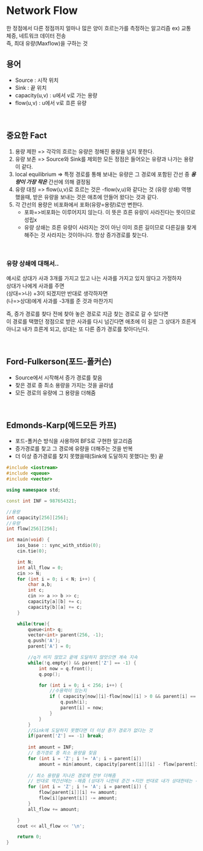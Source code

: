 # Network Flow

한 정점에서 다른 정점까지 얼마나 많은 양이 흐르는가를 측정하는 알고리즘 ex) 교통 체증, 네트워크 데이터 전송  
즉, 최대 유량(Maxflow)을 구하는 것

## 용어
- Source : 시작 위치
- Sink : 끝 위치
- capacity(u,v) : u에서 v로 가는 용량
- flow(u,v) : u에서 v로 흐른 유량

</br>

## 중요한 Fact
1. 용량 제한 => 각각의 흐르는 유량은 정해진 용량을 넘지 못한다.
2. 유량 보존 => Source와 Sink를 제외한 모든 정점은 들어오는 유량과 나가는 용량이 같다.
3. local equilibrium => 특정 경로를 통해 보내는 유량은 그 경로에 포함된 간선 중 ***용량이 가장 작은*** 간선에 의해 결정됨
4. 유량 대칭 => flow(u,v)로 흐르는 것은 -flow(v,u)와 같다는 것 (유량 상쇄) 역행 했을때, 받은 유량을 보내는 것은 애초에 안들어 왔다는 것과 같다.
5. 각 간선의 용량은 비포화에서 포화(유량=용량)로만 변한다. 
    - 포화=>비포화는 이루어지지 않는다. 이 뜻은 흐른 유량이 사라진다는 뜻이므로 성립x
    - 유량 상쇄는 흐른 유량이 사라지는 것이 아닌 이미 흐른 길이므로 다른길을 찾게 해주는 것 사라지는 것이아니다. 항상 증가경로를 찾는다.

</br>

### 유량 상쇄에 대해서..
예시로 상대가 사과 3개를 가지고 있고 나는 사과를 가지고 있지 않다고 가정하자  
상대가 나에게 사과를 주면  
(상대=>나) +3이 되겠지만 반대로 생각하자면  
(나=>상대)에게 사과를 -3개를 준 것과 마찬가지  

즉, 증가 경로를 찾다 전에 찾아 놓은 경로로 지금 찾는 경로로 갈 수 있다면  
이 경로를 택했던 정점으로 받은 사과를 다시 넘긴다면 애초에 이 길은 그 상대가 흐른게 아니고 내가 흐른게 되고, 상대는 또 다른 증가 경로를 찾아다닌다.

</br>

## Ford-Fulkerson(포드-폴커슨)
- Source에서 시작해서 증가 경로를 찾음
- 찾은 경로 중 최소 용량을 가지는 것을 골라냄
- 모든 경로의 유량에 그 용량을 더해줌  

</br>

## Edmonds-Karp(에드모든 카프)
- 포드-폴커슨 방식을 사용하여 BFS로 구현한 알고리즘
- 증가경로를 찾고 그 경로에 유량을 더해주는 것을 반복
- 더 이상 증가경로를 찾지 못했을때(Sink에 도달하지 못했다는 뜻) 끝

```cpp
#include <iostream>
#include <queue>
#include <vector>

using namespace std;

const int INF = 987654321;

//용량
int capacity[256][256];
//유량
int flow[256][256];

int main(void) {
    ios_base :: sync_with_stdio(0);
    cin.tie(0);

    int N;
    int all_flow = 0;
    cin >> N;
    for (int i = 0; i < N; i++) {
        char a,b;
        int c;
        cin >> a >> b >> c;
        capacity[a][b] += c;
        capacity[b][a] += c;
    }

    while(true){
        queue<int> q;
        vector<int> parent(256, -1);
        q.push('A');
        parent['A'] = 0;

        //q가 비지 않았고 끝에 도달하지 않앗으면 계속 지속
        while(!q.empty() && parent['Z'] == -1) {
            int now = q.front();
            q.pop();

            for (int i = 0; i < 256; i++) {
                //수용력이 있는지
                if ( capacity[now][i]-flow[now][i] > 0 && parent[i] == -1) {
                    q.push(i);
                    parent[i] = now;
                }
            }
        }
        //Sink에 도달하지 못했다면 더 이상 증가 경로가 없다는 것
        if(parent['Z'] == -1) break;
        
        int amount = INF;
        // 증가경로 중 최소 용량을 찾음
        for (int i = 'Z'; i != 'A'; i = parent[i])
            amount = min(amount, capacity[parent[i]][i] - flow[parent[i]][i]);
        
        // 최소 용량을 지나온 경로에 전부 더해줌
        // 반대로 역간선에는 -해줌 (상대가 나한테 준건 +지만 반대로 내가 상대한테는 -준것과 같으니)
        for (int i = 'Z'; i != 'A'; i = parent[i]) {
            flow[parent[i]][i] += amount;
            flow[i][parent[i]] -= amount;
        }
        all_flow += amount;

    }
    cout << all_flow << '\n';

    return 0;
}

```


